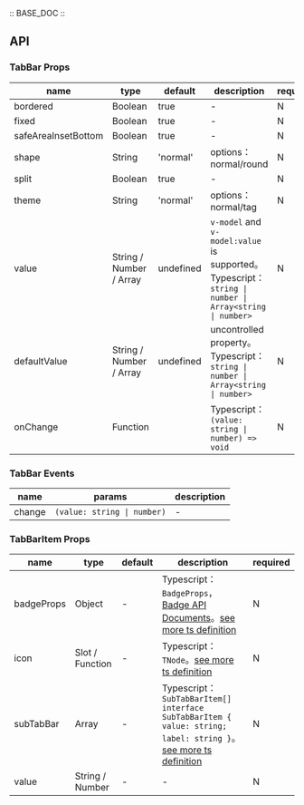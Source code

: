 :: BASE_DOC ::

## API
### TabBar Props

name | type | default | description | required
-- | -- | -- | -- | --
bordered | Boolean | true | \- | N
fixed | Boolean | true | \- | N
safeAreaInsetBottom | Boolean | true | \- | N
shape | String | 'normal' | options：normal/round | N
split | Boolean | true | \- | N
theme | String | 'normal' | options：normal/tag | N
value | String / Number / Array | undefined | `v-model` and `v-model:value` is supported。Typescript：`string \| number \| Array<string \| number>` | N
defaultValue | String / Number / Array | undefined | uncontrolled property。Typescript：`string \| number \| Array<string \| number>` | N
onChange | Function |  | Typescript：`(value: string \| number) => void`<br/> | N

### TabBar Events

name | params | description
-- | -- | --
change | `(value: string \| number)` | \-

### TabBarItem Props

name | type | default | description | required
-- | -- | -- | -- | --
badgeProps | Object | - | Typescript：`BadgeProps`，[Badge API Documents](./badge?tab=api)。[see more ts definition](https://github.com/Tencent/tdesign-mobile-vue/tree/develop/src/tab-bar/type.ts) | N
icon | Slot / Function | - | Typescript：`TNode`。[see more ts definition](https://github.com/Tencent/tdesign-mobile-vue/blob/develop/src/common.ts) | N
subTabBar | Array | - | Typescript：`SubTabBarItem[] ` `interface SubTabBarItem { value: string; label: string }`。[see more ts definition](https://github.com/Tencent/tdesign-mobile-vue/tree/develop/src/tab-bar/type.ts) | N
value | String / Number | - | \- | N
